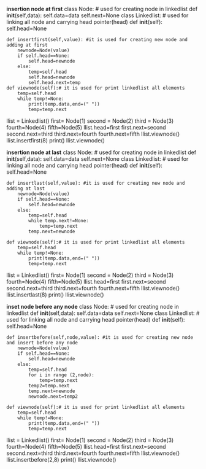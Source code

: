 **insertion node at first**
class Node: # used for creating node in linkedlist
    def __init__(self,data):
        self.data=data
        self.next=None 
class Linkedlist: # used for linking all node and carrying head pointer(head)
    def __init__(self):
        self.head=None

    def insertfirst(self,value): #it is used for creating new node and adding at first 
        newnode=Node(value)
        if self.head==None:
            self.head=newnode
        else:
            temp=self.head
            self.head=newnode
            self.head.next=temp
    def viewnode(self):# it is used for print linkedlist all elements
        temp=self.head
        while temp!=None:
            print(temp.data,end=(" ")) 
            temp=temp.next
    
llist = Linkedlist() 
first= Node(1) 
second = Node(2) 
third = Node(3) 
fourth=Node(4)
fifth=Node(5)
llist.head=first
first.next=second
second.next=third
third.next=fourth
fourth.next=fifth
llist.viewnode()
llist.insertfirst(8)
print()
llist.viewnode()


**insertion node at last**
class Node: # used for creating node in linkedlist
    def __init__(self,data):
        self.data=data
        self.next=None 
class Linkedlist: # used for linking all node and carrying head pointer(head)
    def __init__(self):
        self.head=None

    def insertlast(self,value): #it is used for creating new node and adding at last 
        newnode=Node(value)
        if self.head==None:
            self.head=newnode
        else:
            temp=self.head
            while temp.next!=None:
                temp=temp.next
            temp.next=newnode

    def viewnode(self):# it is used for print linkedlist all elements
        temp=self.head
        while temp!=None:
            print(temp.data,end=(" ")) 
            temp=temp.next
    
llist = Linkedlist() 
first= Node(1) 
second = Node(2) 
third = Node(3) 
fourth=Node(4)
fifth=Node(5)
llist.head=first
first.next=second
second.next=third
third.next=fourth
fourth.next=fifth
llist.viewnode()
llist.insertlast(8)
print()
llist.viewnode()

**inset node before any node**
class Node: # used for creating node in linkedlist
    def __init__(self,data):
        self.data=data
        self.next=None 
class Linkedlist: # used for linking all node and carrying head pointer(head)
    def __init__(self):
        self.head=None

    def insertbefore(self,node,value): #it is used for creating new node and insert before any node
        newnode=Node(value)
        if self.head==None:
            self.head=newnode
        else:
            temp=self.head
            for i in range (2,node):
                temp=temp.next
            temp2=temp.next
            temp.next=newnode
            newnode.next=temp2
            
    def viewnode(self):# it is used for print linkedlist all elements
        temp=self.head
        while temp!=None:
            print(temp.data,end=(" ")) 
            temp=temp.next
    
llist = Linkedlist() 
first= Node(1) 
second = Node(2) 
third = Node(3) 
fourth=Node(4)
fifth=Node(5)
llist.head=first
first.next=second
second.next=third
third.next=fourth
fourth.next=fifth
llist.viewnode()
llist.insertbefore(2,8)
print()
llist.viewnode()
